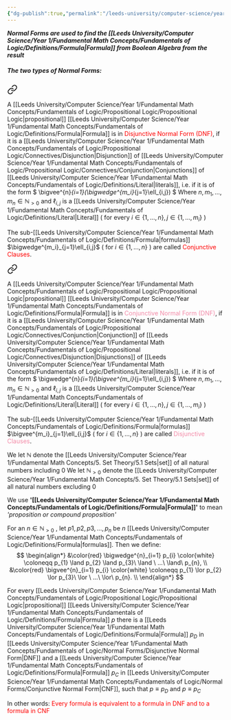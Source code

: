 ```yaml
---
{"dg-publish":true,"permalink":"/leeds-university/computer-science/year-1/fundamental-math-concepts/fundamentals-of-logic/normal-forms/normal-forms/"}
---
```


***Normal Forms are used to find the [[Leeds University/Computer Science/Year 1/Fundamental Math Concepts/Fundamentals of Logic/Definitions/Formula\|Formula]] from Boolean Algebra from the result***
##### The two types of Normal Forms:

<div class="transclusion internal-embed is-loaded"><a class="markdown-embed-link" href="/leeds-university/computer-science/year-1/fundamental-math-concepts/fundamentals-of-logic/normal-forms/disjunctive-normal-form/" aria-label="Open link"><svg xmlns="http://www.w3.org/2000/svg" width="24" height="24" viewBox="0 0 24 24" fill="none" stroke="currentColor" stroke-width="2" stroke-linecap="round" stroke-linejoin="round" class="svg-icon lucide-link"><path d="M10 13a5 5 0 0 0 7.54.54l3-3a5 5 0 0 0-7.07-7.07l-1.72 1.71"></path><path d="M14 11a5 5 0 0 0-7.54-.54l-3 3a5 5 0 0 0 7.07 7.07l1.71-1.71"></path></svg></a><div class="markdown-embed">




A [[Leeds University/Computer Science/Year 1/Fundamental Math Concepts/Fundamentals of Logic/Propositional Logic/Propositional Logic\|propositional]] [[Leeds University/Computer Science/Year 1/Fundamental Math Concepts/Fundamentals of Logic/Definitions/Formula\|Formula]] is in <span style="color:#ff0000">Disjunctive Normal Form (DNF)</span>, if it is a [[Leeds University/Computer Science/Year 1/Fundamental Math Concepts/Fundamentals of Logic/Propositional Logic/Connectives/Disjunction\|Disjunction]] of [[Leeds University/Computer Science/Year 1/Fundamental Math Concepts/Fundamentals of Logic/Propositional Logic/Connectives/Conjunction\|Conjunctions]] of [[Leeds University/Computer Science/Year 1/Fundamental Math Concepts/Fundamentals of Logic/Definitions/Literal\|literals]], i.e. if it is of the form
$
\bigvee^{n}_{i=1}(\bigwedge^{m_i}_{j=1}\ell_{i,j})
$
Where $n, m_1,...,m_{n}\in\mathbb{N}_{>0}$ and $\ell_{i,j}$ is a [[Leeds University/Computer Science/Year 1/Fundamental Math Concepts/Fundamentals of Logic/Definitions/Literal\|Literal]]
( for every $i\in\{1,...,n\},j\in\{1,...,m_{i}\}$ )

The sub-[[Leeds University/Computer Science/Year 1/Fundamental Math Concepts/Fundamentals of Logic/Definitions/Formula\|formulas]] $\bigwedge^{m_i}_{j=1}\ell_{i,j}$ ( for $i\in\{1,...,n\}$ ) are called <span style="color:#ff0000">Conjunctive Clauses</span>.

</div></div>


<div class="transclusion internal-embed is-loaded"><a class="markdown-embed-link" href="/leeds-university/computer-science/year-1/fundamental-math-concepts/fundamentals-of-logic/normal-forms/conjunctive-normal-form/" aria-label="Open link"><svg xmlns="http://www.w3.org/2000/svg" width="24" height="24" viewBox="0 0 24 24" fill="none" stroke="currentColor" stroke-width="2" stroke-linecap="round" stroke-linejoin="round" class="svg-icon lucide-link"><path d="M10 13a5 5 0 0 0 7.54.54l3-3a5 5 0 0 0-7.07-7.07l-1.72 1.71"></path><path d="M14 11a5 5 0 0 0-7.54-.54l-3 3a5 5 0 0 0 7.07 7.07l1.71-1.71"></path></svg></a><div class="markdown-embed">




A [[Leeds University/Computer Science/Year 1/Fundamental Math Concepts/Fundamentals of Logic/Propositional Logic/Propositional Logic\|propositional]] [[Leeds University/Computer Science/Year 1/Fundamental Math Concepts/Fundamentals of Logic/Definitions/Formula\|Formula]] is in <span style="color:#f38ba8">Conjunctive Normal Form (DNF)</span>, if it is a [[Leeds University/Computer Science/Year 1/Fundamental Math Concepts/Fundamentals of Logic/Propositional Logic/Connectives/Conjunction\|Conjunction]] of [[Leeds University/Computer Science/Year 1/Fundamental Math Concepts/Fundamentals of Logic/Propositional Logic/Connectives/Disjunction\|Disjunctions]] of [[Leeds University/Computer Science/Year 1/Fundamental Math Concepts/Fundamentals of Logic/Definitions/Literal\|literals]], i.e. if it is of the form
$
\bigwedge^{n}_{i=1}(\bigvee^{m_i}_{j=1}\ell_{i,j})
$
Where $n, m_1,...,m_{n}\in\mathbb{N}_{>0}$ and $\ell_{i,j}$ is a [[Leeds University/Computer Science/Year 1/Fundamental Math Concepts/Fundamentals of Logic/Definitions/Literal\|Literal]]
( for every $i\in\{1,...,n\},j\in\{1,...,m_{i}\}$ )

The sub-[[Leeds University/Computer Science/Year 1/Fundamental Math Concepts/Fundamentals of Logic/Definitions/Formula\|formulas]] $\bigvee^{m_i}_{j=1}\ell_{i,j}$ ( for $i\in\{1,...,n\}$ ) are called <span style="color:#f38ba8">Disjunctive Clauses</span>. 


</div></div>



We let $\mathbb{N}$ denote the [[Leeds University/Computer Science/Year 1/Fundamental Math Concepts/5. Set Theory/5.1 Sets\|set]] of all natural numbers including 0
We let $\mathbb{N}_{>0}$ denote the [[Leeds University/Computer Science/Year 1/Fundamental Math Concepts/5. Set Theory/5.1 Sets\|set]] of all natural numbers excluding 0

We use **'[[Leeds University/Computer Science/Year 1/Fundamental Math Concepts/Fundamentals of Logic/Definitions/Formula\|Formula]]'** to mean *'proposition or compound proposition'*

For an $n \in \mathbb{N}_{>0}\ {}$, let $p1,p2,p3,...,p_n$ be $n$ [[Leeds University/Computer Science/Year 1/Fundamental Math Concepts/Fundamentals of Logic/Definitions/Formula\|formulas]]. Then we define:
$$
\begin{align*}
&\color{red} \bigwedge^{n}_{i=1} p_{i} \color{white}
\coloneqq p_{1} \land p_{2} \land p_{3}\ \land \ ...\ \land\ p_{n}, \\
&\color{red} \bigvee^{n}_{i=1} p_{i} \color{white}
\coloneqq p_{1} \lor p_{2} \lor p_{3}\ \lor \ ...\ \lor\ p_{n}. \\
\end{align*}
$$

For every [[Leeds University/Computer Science/Year 1/Fundamental Math Concepts/Fundamentals of Logic/Propositional Logic/Propositional Logic\|propositional]] [[Leeds University/Computer Science/Year 1/Fundamental Math Concepts/Fundamentals of Logic/Definitions/Formula\|Formula]] $p$ there is a [[Leeds University/Computer Science/Year 1/Fundamental Math Concepts/Fundamentals of Logic/Definitions/Formula\|Formula]] $p_D$ in [[Leeds University/Computer Science/Year 1/Fundamental Math Concepts/Fundamentals of Logic/Normal Forms/Disjunctive Normal Form\|DNF]] and a [[Leeds University/Computer Science/Year 1/Fundamental Math Concepts/Fundamentals of Logic/Definitions/Formula\|Formula]] $p_C$ in [[Leeds University/Computer Science/Year 1/Fundamental Math Concepts/Fundamentals of Logic/Normal Forms/Conjunctive Normal Form\|CNF]], such that $p\equiv p_{D}$ and $p\equiv p_{C}$ 

In other words: <span style="color:#ff0000">Every formula is equivalent to a formula in DNF and to a formula in CNF</span>
